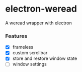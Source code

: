 # electron-weread

A weread wrapper with electron

### Features

- [x] frameless
- [x] custom scrollbar
- [x] store and restore window state
- [ ] window settings
